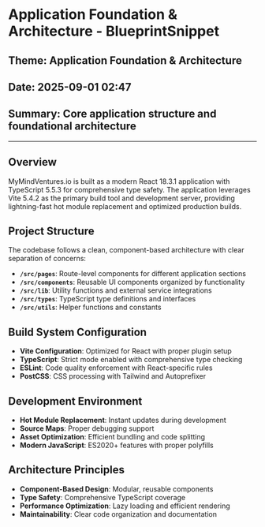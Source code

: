 # Application Foundation & Architecture - BlueprintSnippet
## Theme: Application Foundation & Architecture
## Date: 2025-09-01 02:47
## Summary: Core application structure and foundational architecture

---

## Overview
MyMindVentures.io is built as a modern React 18.3.1 application with TypeScript 5.5.3 for comprehensive type safety. The application leverages Vite 5.4.2 as the primary build tool and development server, providing lightning-fast hot module replacement and optimized production builds.

## Project Structure
The codebase follows a clean, component-based architecture with clear separation of concerns:

- **`/src/pages`**: Route-level components for different application sections
- **`/src/components`**: Reusable UI components organized by functionality
- **`/src/lib`**: Utility functions and external service integrations
- **`/src/types`**: TypeScript type definitions and interfaces
- **`/src/utils`**: Helper functions and constants

## Build System Configuration
- **Vite Configuration**: Optimized for React with proper plugin setup
- **TypeScript**: Strict mode enabled with comprehensive type checking
- **ESLint**: Code quality enforcement with React-specific rules
- **PostCSS**: CSS processing with Tailwind and Autoprefixer

## Development Environment
- **Hot Module Replacement**: Instant updates during development
- **Source Maps**: Proper debugging support
- **Asset Optimization**: Efficient bundling and code splitting
- **Modern JavaScript**: ES2020+ features with proper polyfills

## Architecture Principles
- **Component-Based Design**: Modular, reusable components
- **Type Safety**: Comprehensive TypeScript coverage
- **Performance Optimization**: Lazy loading and efficient rendering
- **Maintainability**: Clear code organization and documentation